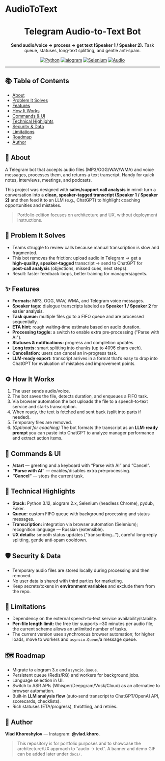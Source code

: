 # AudioToText

<div align="center">
  <h1>Telegram Audio‑to‑Text Bot</h1>
  <p><strong>Send audio/voice → process → get text (Speaker 1 / Speaker 2).</strong> Task queue, statuses, long‑text splitting, and gentle anti‑spam.</p>
  <p>
    <a href="#"><img alt="Python" src="https://img.shields.io/badge/Python-3.12-3776AB?logo=python&logoColor=white"></a>
    <a href="#"><img alt="aiogram" src="https://img.shields.io/badge/aiogram-2.x-2C2D72"></a>
    <a href="#"><img alt="Selenium" src="https://img.shields.io/badge/Selenium-automated-43B02A?logo=selenium&logoColor=white"></a>
    <a href="#"><img alt="Audio" src="https://img.shields.io/badge/Audio-pydub-6BA539"></a>
  </p>
</div>

---

## 📚 Table of Contents

- [About](#about)
- [Problem It Solves](#problem)
- [Features](#features)
- [How It Works](#how)
- [Commands & UI](#ui)
- [Technical Highlights](#tech)
- [Security & Data](#privacy)
- [Limitations](#limits)
- [Roadmap](#roadmap)
- [Author](#author)

## 🧭 About <a id="about"></a>

A Telegram bot that accepts audio files (MP3/OGG/WAV/WMA) and voice messages, processes them, and returns a text transcript. Handy for quick notes, interviews, meetings, and podcasts.

This project was designed with **sales/support call analysis** in mind: turn a conversation into a **clean, speaker‑tagged transcript (Speaker 1 / Speaker 2)** and then feed it to an LLM (e.g., ChatGPT) to highlight coaching opportunities and mistakes.

> Portfolio edition focuses on architecture and UX, without deployment instructions.

## 🧠 Problem It Solves <a id="problem"></a>

- Teams struggle to review calls because manual transcription is slow and fragmented.
- This bot removes the friction: upload audio in Telegram → get a **high‑quality, speaker‑tagged** transcript → send to ChatGPT for **post‑call analysis** (objections, missed cues, next steps).
- Result: faster feedback loops, better training for managers/agents.

## ✨ Features <a id="features"></a>

- **Formats:** MP3, OGG, WAV, WMA, and Telegram voice messages.
- **Speaker tags:** dialogue transcripts labeled as **Speaker 1 / Speaker 2** for easier analysis.
- **Task queue:** multiple files go to a FIFO queue and are processed sequentially.
- **ETA hint:** rough waiting‑time estimate based on audio duration.
- **Processing toggle:** a switch to enable extra pre‑processing ("Parse with AI").
- **Statuses & notifications:** progress and completion updates.
- **Long texts:** smart splitting into chunks (up to 4096 chars each).
- **Cancellation:** users can cancel an in‑progress task.
- **LLM‑ready export:** transcript arrives in a format that’s easy to drop into ChatGPT for evaluation of mistakes and improvement points.

## ⚙️ How It Works <a id="how"></a>

1. The user sends audio/voice.
2. The bot saves the file, detects duration, and enqueues a FIFO task.
3. Via browser automation the bot uploads the file to a speech‑to‑text service and starts transcription.
4. When ready, the text is fetched and sent back (split into parts if needed).
5. Temporary files are removed.
6. _(Optional for coaching)_ The bot formats the transcript as an **LLM‑ready prompt** you can paste into ChatGPT to analyze manager performance and extract action items.

## 💬 Commands & UI <a id="ui"></a>

- **/start** — greeting and a keyboard with “Parse with AI” and “Cancel”.
- **“Parse with AI”** — enables/disables extra pre‑processing.
- **“Cancel”** — stops the current task.

## 🧩 Technical Highlights <a id="tech"></a>

- **Stack:** Python 3.12, aiogram 2.x, Selenium (headless Chrome), pydub, Faker.
- **Queue:** custom FIFO queue with background processing and status messages.
- **Transcription:** integration via browser automation (Selenium); recognition language — Russian (extensible).
- **UX details:** smooth status updates ("transcribing…"), careful long‑reply splitting, gentle anti‑spam cooldown.

## 🛡️ Security & Data <a id="privacy"></a>

- Temporary audio files are stored locally during processing and then removed.
- No user data is shared with third parties for marketing.
- Keep secrets/tokens in **environment variables** and exclude them from the repo.

## 🚧 Limitations <a id="limits"></a>

- Dependency on the external speech‑to‑text service availability/stability.
- **Per‑file length limit:** the free tier supports \~30 minutes per audio file; the current scheme allows an unlimited number of tasks.
- The current version uses synchronous browser automation; for higher loads, move to workers and `asyncio.Queue`/a message queue.

## 🗺️ Roadmap <a id="roadmap"></a>

- Migrate to aiogram 3.x and `asyncio.Queue`.
- Persistent queue (Redis/RQ) and workers for background jobs.
- Language selection in UI.
- Switch to ASR APIs (Whisper/Deepgram/Vosk/Cloud) as an alternative to browser automation.
- Built‑in **LLM analysis flow** (auto‑send transcript to ChatGPT/OpenAI API, scorecards, checklists).
- Rich statuses (ETA/progress), throttling, and retries.

## 👤 Author <a id="author"></a>

**Vlad Khoroshylov** — Instagram: **@vlad.khoro**.

> This repository is for portfolio purposes and to showcase the architecture/UX approach to “audio → text”. A banner and demo GIF can be added later under `docs/`.
